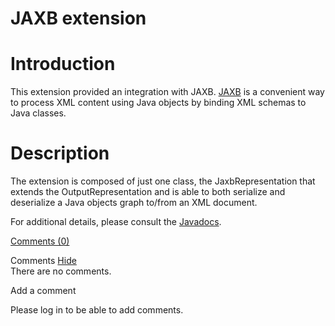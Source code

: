 JAXB extension
==============

Introduction
============

This extension provided an integration with JAXB.
[JAXB](http://web.archive.org/web/20101223092015/https://jaxb.dev.java.net/)
is a convenient way to process XML content using Java objects by binding
XML schemas to Java classes.

Description
===========

The extension is composed of just one class, the JaxbRepresentation that
extends the OutputRepresentation and is able to both serialize and
deserialize a Java objects graph to/from an XML document.

For additional details, please consult the
[Javadocs](http://web.archive.org/web/20101223092015/http://www.restlet.org/documentation/2.0/jse/ext/org/restlet/ext/jaxb/package-summary.html).

[Comments
(0)](http://web.archive.org/web/20101223092015/http://wiki.restlet.org/docs_2.0/13-restlet/28-restlet/67-restlet.html#)

Comments
[Hide](http://web.archive.org/web/20101223092015/http://wiki.restlet.org/docs_2.0/13-restlet/28-restlet/67-restlet.html#)
\
There are no comments.

Add a comment

Please log in to be able to add comments.
